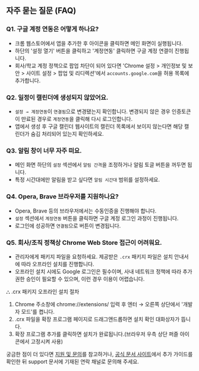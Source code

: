 ## 자주 묻는 질문 (FAQ)

### Q1. 구글 계정 연동은 어떻게 하나요?

-   크롬 웹스토어에서 앱을 추가한 후 아이콘을 클릭하면 메인 화면이 실행됩니다.
-   하단의 '설정 열기' 버튼을 클릭하고 '계정연동' 클릭하면 구글 계정 연결이 진행됩니다.
-   회사/학교 계정 정책으로 팝업 차단이 되어 있다면 'Chrome 설정 > 개인정보 및 보안 > 사이트 설정 > 팝업 및 리디렉션'에서 `accounts.google.com`을 허용 목록에 추가합니다.

### Q2. 일정이 캘린더에 생성되지 않았어요.

-   `설정 → 계정연동`이 `연결됨`으로 변경됐는지 확인합니다. 변경되지 않은 경우 인증토큰이 만료된 경우로 `계정연동`을 클릭해 다시 로그인합니다.
-   앱에서 생성 후 구글 캘린더 웹사이트의 캘린더 목록에서 보이지 않는다면 해당 캘린더가 숨김 처리되어 있는지 확인하세요.

### Q3. 알림 창이 너무 자주 떠요.

-   메인 화면 하단의 `설정` 섹션에서 `알림 간격`을 조정하거나 알림 토글 버튼을 꺼두면 됩니다.
-   특정 시간대에만 알림을 받고 싶다면 `알림 시간대` 범위를 설정하세요.

### Q4. Opera, Brave 브라우저를 지원하나요?

-   Opera, Brave 등의 브라우저에서는 수동인증을 진행해야 합니다.
-   `설정` 섹션에서 `계정연동` 버튼을 클릭하면 구글 계정 로그인 과정이 진행됩니다.
-   로그인에 성공하면 `연결됨`으로 버튼이 변경됩니다.

### Q5. 회사/조직 정책상 Chrome Web Store 접근이 어려워요.

-   관리자에게 패키지 파일을 요청하세요. 제공받은 `.crx` 패키지 파일은 설치 안내서에 따라 오프라인 설치를 진행합니다.
-   오프라인 설치 시에도 Google 로그인은 필수이며, 사내 네트워크 정책에 따라 추가 권한 승인이 필요할 수 있으며, 이런 경우 이용이 어렵습니다.

⛬ .crx 패키지 오프라인 설치 절차

1. Chrome 주소창에 chrome://extensions/ 입력 후 엔터 → 오른쪽 상단에서 '개발자 모드'를 켭니다.
2. .crx 파일을 확장 프로그램 페이지로 드래그앤드롭하면 설치 확인 대화상자가 뜹니다.
4. 확장 프로그램 추가를 클릭하면 설치가 완료됩니다.(브라우저 우측 상단 퍼즐 아이콘에서 고정시켜 사용)

궁금한 점이 더 있다면 [지원 및 문의](./support.md)를 참고하거나, [공식 문서 사이트](https://master-kwon.github.io/memo2cal-docs)에서 추가 가이드를 확인한 뒤 support 문서에 기재된 연락 채널로 문의해 주세요.
